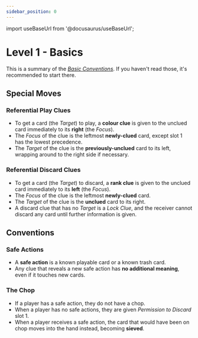 ```yaml
---
sidebar_position: 0
---
```


import useBaseUrl from '@docusaurus/useBaseUrl';

# Level 1 - Basics

This is a summary of the [*Basic Conventions*](../basics/play-clues). If you haven't read those, it's recommended to start there.

## Special Moves

### Referential Play Clues

- To get a card (the *Target*) to play, a **colour clue** is given to the unclued card immediately to its **right** (the *Focus*).
- The *Focus* of the clue is the leftmost **newly-clued** card, except slot 1 has the lowest precedence.
- The *Target* of the clue is the **previously-unclued** card to its left, wrapping around to the right side if necessary.

### Referential Discard Clues

- To get a card (the *Target*) to discard, a **rank clue** is given to the unclued card immediately to its **left** (the *Focus*).
- The *Focus* of the clue is the leftmost **newly-clued** card.
- The *Target* of the clue is the **unclued** card to its right.
- A discard clue that has no *Target* is a *Lock Clue*, and the receiver cannot discard any card until further information is given.

## Conventions

### Safe Actions

- A **safe action** is a known playable card or a known trash card.
- Any clue that reveals a new safe action has **no additional meaning**, even if it touches new cards.

### The Chop

- If a player has a safe action, they do not have a chop.
- When a player has no safe actions, they are given *Permission to Discard* slot 1.
- When a player receives a safe action, the card that would have been on chop moves into the hand instead, becoming **sieved**.
